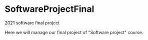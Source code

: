 # SoftwareProjectFinal
2021 software final project

Here we will manage our final project of "Software project" course.
